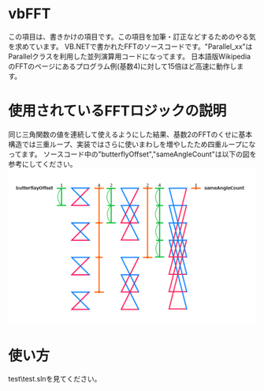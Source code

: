 ﻿# vbFFT
この項目は、書きかけの項目です。この項目を加筆・訂正などするためのやる気を求めています。
VB.NETで書かれたFFTのソースコードです。"Parallel_xx"はParallelクラスを利用した並列演算用コードになってます。
日本語版WikipediaのFFTのページにあるプログラム例(基数4)に対して15倍ほど高速に動作します。

#  使用されているFFTロジックの説明
同じ三角関数の値を連続して使えるようにした結果、基数2のFFTのくせに基本構造では三重ループ、実装ではさらに使いまわしを増やしたため四重ループになってます。
ソースコード中の"butterflyOffset","sameAngleCount"は以下の図を参考にしてください。
![image0](https://github.com/huskofcrayfish/vbFFT/blob/master/resource/image0.png)

#  使い方
test\test.slnを見てください。

